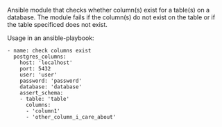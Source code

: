 Ansible module that checks whether column(s) exist for a table(s) on a database.
The module fails if the column(s) do not exist on the table or if the table specificed does not exist.

Usage in an ansible-playbook:
```
- name: check columns exist
  postgres_columns:
    host: 'localhost'
    port: 5432
    user: 'user'
    password: 'password'
    database: 'database'
    assert_schema:
    - table: 'table'
      columns:
      - 'column1'
      - 'other_column_i_care_about'
```

